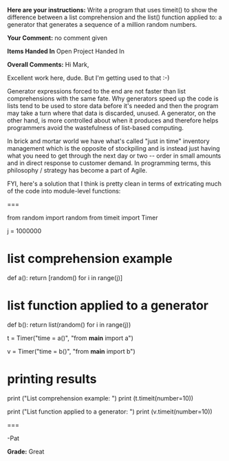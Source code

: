 ﻿**Here are your instructions:**
Write a program that uses timeit() to show the difference between a list comprehension and the list() function applied to:
a generator that generates a sequence of a million random numbers. 

**Your Comment:**
no comment given

**Items Handed In**
Open Project Handed In

**Overall Comments:**
Hi Mark,

Excellent work here, dude. But I'm getting used to that :-)

Generator expressions forced to the end are not faster than list comprehensions with the same fate. Why generators speed up the code is lists tend to be used to store data before it's needed and then the program may take a turn where that data is discarded, unused.  A generator, on the other hand, is more controlled about when it produces and therefore helps programmers avoid the wastefulness of list-based computing.

In brick and mortar world we have what's called "just in time" inventory management which is the opposite of stockpiling and is instead just having what you need to get through the next  day or two -- order in small amounts and in direct response to customer demand.  In programming terms, this philosophy / strategy has become a part of Agile.

FYI, here's a solution that I think is pretty clean in terms of extricating much of the code into module-level functions:

===

from random import random
from timeit import Timer

j = 1000000

# list comprehension example

def a():
  return [random() for i in range(j)]

# list function applied to a generator

def b():
  return list(random() for i in range(j))

t = Timer("time = a()", "from __main__ import a")
 
v = Timer("time = b()", "from __main__ import b")

# printing results

print ("List comprehension example: ")
print (t.timeit(number=10))

print ("List function applied to a generator: ")
print (v.timeit(number=10))

===

-Pat

**Grade:**
Great
